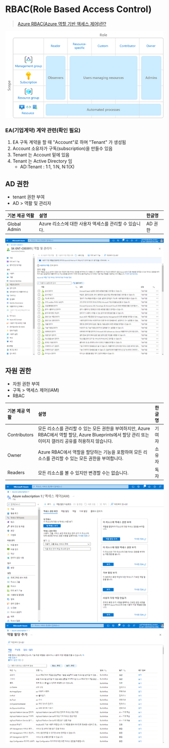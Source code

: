 # RBAC(Role Based Access Control)
> [Azure RBAC(Azure 역할 기반 액세스 제어)란?](https://docs.microsoft.com/ko-kr/azure/role-based-access-control/overview)

![rbac-least-privilege.png](./img/rbac-least-privilege.png)

### EA(기업계약) 계약 관련(확인 필요)
1. EA 구독 계약을 할 때 "Account"로 하며 "Tenant" 가 생성됨
2. Account 소유자가 구독(subscription)을 만들수 있음
3. Tenant 는 Account 밑에 있음
4. Tenant 는 Active Directory 임
   - AD:Tenant : 1:1, 1:N, N:1(X)  

## AD 권한 
- tenant 권한 부여
- AD > 역활 및 관리자  

| 기본 제공 역활 | 설명 | 한글명 |
|:---|:---|:---|
| Global Admin  | Azure 리소스에 대한 사용자 액세스를 관리할 수 있습니다. | AD 권한 |  

![AD-역활및관리자.png](./img/AD-역활및관리자.png)

## 자원 권한
- 자원 권한 부여
- 구독 > 액세스 제어(IAM)
- RBAC

| 기본 제공 역활 | 설명 | 한글명 |
|:---|:---|:---|
| Contributors  | 모든 리소스를 관리할 수 있는 모든 권한을 부여하지만, Azure RBAC에서 역할 할당, Azure Blueprints에서 할당 관리 또는 이미지 갤러리 공유를 허용하지 않습니다. | 기여자 |
| Owner  | Azure RBAC에서 역할을 할당하는 기능을 포함하여 모든 리소스를 관리할 수 있는 모든 권한을 부여합니다. | 소유자 |
| Readers  | 모든 리소스를 볼 수 있지만 변경할 수는 없습니다. | 독자 |  

![구독-액세스제어(IAM).png](./img/구독-액세스제어(IAM).png)
![구독-액세스제어(IAM)-역할할당제어.png](./img/구독-액세스제어(IAM)-역할할당제어.png)